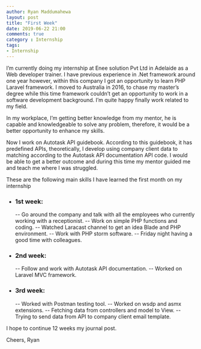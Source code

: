 ```yaml
---
author: Ryan Maddumahewa
layout: post
title: "First Week"
date: 2019-06-22 21:00
comments: true
category : Internship
tags:
- Internship
---
```


I’m currently doing my internship at Enee solution Pvt Ltd in Adelaide as a Web developer trainer. I have previous experience in .Net framework around one year however, within this company I got an opportunity to learn PHP Laravel framework. I moved to Australia in 2016, to chase my master’s degree while this time framework couldn’t get an opportunity to work in a software development background. I’m quite happy finally work related to my field.

In my workplace, I’m getting better knowledge from my mentor, he is capable and knowledgeable to solve any problem, therefore, it would be a better opportunity to enhance my skills.


Now I work on Autotask API guidebook. According to this guidebook, it has predefined APIs, theoretically, I develop using company client data to matching according to the Autotask API documentation API code. I would be able to get a better outcome and during this time my mentor guided me and teach me where I was struggled.

These are the following main skills I have learned the first month on my internship

- ### 1st week: 

    -- Go around the company and talk with all the employees who currently working with a receptionist.
    -- Work on simple PHP functions and coding.
    -- Watched Laracast channel to get an idea Blade and PHP environment.
    -- Work with PHP storm software.
    -- Friday night having a good time with colleagues.


- ### 2nd week: 

    -- Follow and work with Autotask API documentation.
    -- Worked on Laravel MVC framework.



- ### 3rd week: 

    -- Worked with Postman testing tool.
    -- Worked on wsdp and asmx extensions.
    -- Fetching data from controllers and model to View.
    -- Trying to send data from API to company client email template.

I hope to continue 12 weeks my journal post. 

Cheers,
Ryan
